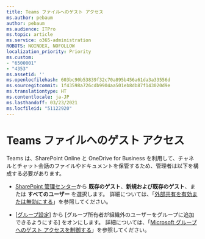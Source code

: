 ```yaml
---
title: Teams ファイルへのゲスト アクセス
ms.author: pebaum
author: pebaum
ms.audience: ITPro
ms.topic: article
ms.service: o365-administration
ROBOTS: NOINDEX, NOFOLLOW
localization_priority: Priority
ms.custom:
- "6500001"
- "4353"
ms.assetid: ''
ms.openlocfilehash: 603bc90b53839f32c70a895b456a61da3a33556d
ms.sourcegitcommit: 1f43598a726cdb9904aa501eb8db87f143020d9e
ms.translationtype: HT
ms.contentlocale: ja-JP
ms.lasthandoff: 03/23/2021
ms.locfileid: "51122920"
---
```

# <a name="guest-access-to-teams-files"></a>Teams ファイルへのゲスト アクセス

Teams は、SharePoint Online と OneDrive for Business を利用して、チャネルとチャット会話のファイルやドキュメントを保管するため、管理者は以下を構成する必要があります。

- [SharePoint 管理センター](https://admin.microsoft.com/sharepoint?page=sharing&modern=true)から **既存のゲスト**、**新規および既存のゲスト**、または **すべてのユーザー** を選択します。 詳細については、「[外部共有を有効または無効にする](https://docs.microsoft.com/sharepoint/turn-external-sharing-on-or-off)」を参照してください。

- [[グループ設定](https://admin.microsoft.com/Adminportal/Home?source=applauncher#/Settings/Services/:/Settings/L1/O365Groups)] から [グループ所有者が組織外のユーザーをグループに追加できるようにする] をオンにします。 詳細については、「[Microsoft グループへのゲスト アクセスを制御する](https://docs.microsoft.com/microsoftteams/teams-dependencies#control-guest-access-in-office-365-groups)」を参照してください。
